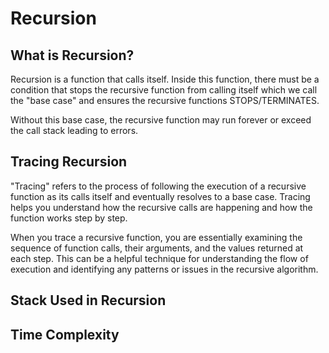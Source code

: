 # Recursion

## What is Recursion?

Recursion is a function that calls itself. Inside this function, there must be a condition that stops the recursive function from calling itself which we call the "base case" and ensures the recursive functions STOPS/TERMINATES. 

Without this base case, the recursive function may run forever or exceed the call stack leading to errors.

## Tracing Recursion

"Tracing" refers to the process of following the execution of a recursive function as its calls itself and eventually resolves to a base case. Tracing helps you understand how the recursive calls are happening and how the function works step by step.

When you trace a recursive function, you are essentially examining the sequence of function calls, their arguments, and the values returned at each step. This can be a helpful technique for understanding the flow of execution and identifying any patterns or issues in the recursive algorithm.

## Stack Used in Recursion

## Time Complexity

## 
